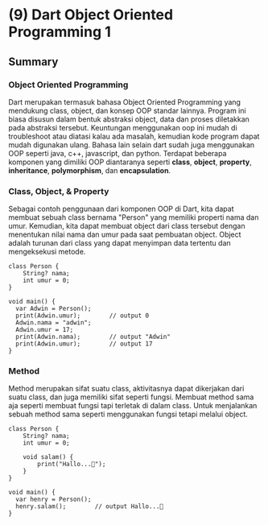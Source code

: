 # (9) Dart Object Oriented Programming 1

## Summary

### Object Oriented Programming
Dart merupakan termasuk bahasa Object Oriented Programming yang mendukung class, object, dan konsep OOP standar lainnya. Program ini biasa disusun dalam bentuk abstraksi object, data dan proses diletakkan pada abstraksi tersebut. Keuntungan menggunakan oop ini mudah di troubleshoot atau diatasi kalau ada masalah, kemudian kode program dapat mudah digunakan ulang. Bahasa lain selain dart sudah juga menggunakan OOP seperti java, c++, javascript, dan python. Terdapat beberapa komponen yang dimiliki OOP diantaranya seperti **class**, **object**, **property**, **inheritance**, **polymorphism**, dan **encapsulation**.


###  Class, Object, & Property
Sebagai contoh penggunaan dari komponen OOP di Dart, kita dapat membuat sebuah class bernama "Person" yang memiliki properti nama dan umur. Kemudian, kita dapat membuat object dari class tersebut dengan menentukan nilai nama dan umur pada saat pembuatan object. Object adalah turunan dari class yang dapat menyimpan data tertentu dan mengeksekusi metode.

```
class Person {
    String? nama;
    int umur = 0;
}

void main() {
  var Adwin = Person();
  print(Adwin.umur);        // output 0
  Adwin.nama = "adwin";
  Adwin.umur = 17;
  print(Adwin.nama);        // output "Adwin"
  print(Adwin.umur);        // output 17
}
```

### Method

Method merupakan sifat suatu class, aktivitasnya dapat dikerjakan dari suatu class, dan juga memiliki sifat seperti fungsi. Membuat method sama aja seperti membuat fungsi tapi terletak di dalam class. Untuk menjalankan sebuah method sama seperti menggunakan fungsi tetapi melalui object.

```
class Person {
    String? nama;
    int umur = 0;

    void salam() {
        print("Hallo...👋");
    }
}

void main() {
  var henry = Person();
  henry.salam();        // output Hallo...👋
}
```